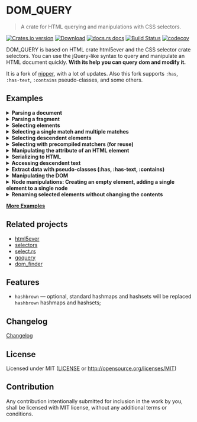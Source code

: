 
# DOM_QUERY

> A crate for HTML querying and manipulations with CSS selectors.

[![Crates.io version](https://img.shields.io/crates/v/dom_query.svg?style=flat)](https://crates.io/crates/dom_query)
[![Download](https://img.shields.io/crates/d/dom_query.svg?style=flat)](https://crates.io/crates/dom_query)
[![docs.rs docs](https://img.shields.io/badge/docs-latest-blue.svg?style=flat)](https://docs.rs/dom_query)
[![Build Status](https://github.com/niklak/dom_query/actions/workflows/rust.yml/badge.svg?branch=main)](https://github.com/niklak/dom_query/actions/workflows/rust.yml)
[![codecov](https://codecov.io/gh/niklak/dom_query/graph/badge.svg?token=CFAVOIE61O)](https://codecov.io/gh/niklak/dom_query)

DOM_QUERY is based on HTML crate html5ever and the CSS selector crate selectors. You can use the jQuery-like syntax to query and manipulate an HTML document quickly. **With its help you can query dom and modify it.**

It is a fork of [nipper](https://crates.io/crates/nipper), with a lot of updates. Also this fork supports `:has`, `:has-text`, `:contains` pseudo-classes, and some others.

## Examples


<details>
<summary><b>Parsing a document</b></summary>

```rust
use dom_query::Document;
use tendril::StrTendril;
// Document may consume &str, String, StrTendril
let contents_str = r#"<!DOCTYPE html>
<html><head><title>Test Page</title></head><body></body></html>"#;
let doc = Document::from(contents_str);

let contents_string = contents_str.to_string();
let doc = Document::from(contents_string);

let contents_tendril = StrTendril::from(contents_str);
let doc = Document::from(contents_tendril);

// The root element for the `Document` is a Document
assert!(doc.root().is_document());

// if the source has DocType, then the Document will also have one
// as a first child.
assert!(doc.root().first_child().unwrap().is_doctype());

//both of them are not elements.
```
</details>


<details>
<summary><b>Parsing a fragment</b></summary>

```rust
use dom_query::Document;
use tendril::StrTendril;
// fragment can be created with Document::fragment(), which accepts &str, String, StrTendril
let contents_str = r#"<!DOCTYPE html>
<html><head><title>Test Page</title></head><body></body></html>"#;
let fragment = Document::fragment(contents_str);

let contents_string = contents_str.to_string();
let fragment = Document::fragment(contents_string);

let contents_tendril = StrTendril::from(contents_str);
let fragment = Document::fragment(contents_tendril);

// The root element for the  fragment is not a Document but a Fragment
assert!(!fragment.root().is_document());
assert!(fragment.root().is_fragment());

// and when it parses a fragment, it drops Doctype
assert!(!fragment.root().first_child().unwrap().is_doctype());
```
</details>


<details>
<summary><b>Selecting elements</b></summary>

```rust
use dom_query::Document;
let html = r#"<!DOCTYPE html>
<html>
    <head>
        <meta charset="utf-8">
        <title>Test Page</title>
    </head>
    <body>
        <h1>Test Page</h1>
        <ul>
            <li>One</li>
            <li><a href="/2">Two</a></li>
            <li><a href="/3">Three</a></li>
        </ul>
    </body>
</html>"#;
let document = Document::from(html);
// select a single element
let a = document.select("ul li:nth-child(2)");
let text = a.text().to_string();
assert!(text == "Two");
// selecting multiple elements
document.select("ul > li:has(a)").iter().for_each(|el| {
    assert!(el.is("li"));
})

// there is also `try_select` which returns an Option
let no_sel = document.try_select("p");
assert!(no_sel.is_none());

```
</details>


<details>
<summary><b>Selecting a single match and multiple matches</b></summary>

```rust
use dom_query::Document;
let doc: Document = r#"<!DOCTYPE html>
<html lang="en">
<head></head>
<body>
    <ul class="list">
        <li>1</li><li>2</li><li>3</li>
    </ul>
    <ul class="list">
        <li>4</li><li>5</li><li>6</li>
    </ul>
</body>
</html>"#
    .into();
// if you need to select only the first, single match, you can use following:
let single_selection = doc.select_single(".list");

// access is only for the first matching:
assert_eq!(single_selection.length(), 1);
assert_eq!(single_selection.inner_html().to_string().trim(), "<li>1</li><li>2</li><li>3</li>");

// simple selection contains all matches:
let selection = doc.select(".list");
assert_eq!(selection.length(), 2);

// but if you call inner_html() on it, you will get the inner_html of the first match:
assert_eq!(selection.inner_html().to_string().trim(), "<li>1</li><li>2</li><li>3</li>");

//this approach is using the first node from nodes vec and `select_single` consumes one iteration instead.
let first_selection = doc.select(".list").first();
assert_eq!(first_selection.length(), 1);
assert_eq!(first_selection.inner_html().to_string().trim(), "<li>1</li><li>2</li><li>3</li>");

// this approach is consuming all nodes into vec at first, and then you can call `iter().next()` to get the first one.
let next_selection = doc.select(".list").iter().next().unwrap();
assert_eq!(next_selection.length(), 1);
assert_eq!(next_selection.inner_html().to_string().trim(), "<li>1</li><li>2</li><li>3</li>");

// currently, to get data from all matches you need to iterate over them:
let all_matched: String = selection
.iter()
.map(|s| s.inner_html().trim().to_string())
.collect();

assert_eq!(
    all_matched,
    "<li>1</li><li>2</li><li>3</li><li>4</li><li>5</li><li>6</li>"
);
```
</details>

<details>
<summary><b>Selecting descendent elements</b></summary>

```rust
 use dom_query::Document;

 let html = r#"<!DOCTYPE html>
 <html>
     <head>
         <meta charset="utf-8">
         <title>Test Page</title>
     </head>
     <body>
         <h1>Test Page</h1>
         <ul class="list-a">
             <li>One</li>
             <li><a href="/2">Two</a></li>
             <li><a href="/3">Three</a></li>
         </ul>
         <ul class="list-b">
             <li><a href="/4">Four</a></li>
         </ul>
     </body>
 </html>"#;
 let document = Document::from(html);
 // select a parent element
 let ul = document.select("ul");

 // selecting multiple elements
 ul.select("li").iter().for_each(|el| {
     assert!(el.is("li"));
 });

 // also descendant selector may be specified starting from the parent elements
 let el = ul.select("body ul.list-b li").first();
 let text = el.text();
 assert_eq!("Four", text.to_string());

```
</details>

<details>
<summary><b>Selecting with precompiled matchers (for reuse)</b></summary>

```rust
use dom_query::{Document, Matcher};
let html1 = r#"<!DOCTYPE html><html><head><title>Test Page 1</title></head><body></body></html>"#;
let html2 = r#"<!DOCTYPE html><html><head><title>Test Page 2</title></head><body></body></html>"#;

let doc1 = Document::from(html1);
let doc2 = Document::from(html2);
// create a matcher once, reuse on different documents
let title_matcher = Matcher::new("title").unwrap();

let title_el1 = doc1.select_matcher(&title_matcher);
assert_eq!(title_el1.text(), "Test Page 1".into());

let title_el2 = doc2.select_matcher(&title_matcher);
assert_eq!(title_el2.text(), "Test Page 2".into());
// selecting a single match
let title_single = doc1.select_single_matcher(&title_matcher);
assert_eq!(title_single.text(), "Test Page 1".into());
```
</details>

<details>
<summary><b>Manipulating the attribute of an HTML element</b></summary>

```rust
use dom_query::Document;
let html = r#"<!DOCTYPE html>
<html>
    <head><title>Test</title></head>
    <body><input hidden="" id="k" class="important" type="hidden" name="k" data-k="100"></body>
</html>"#;

let doc = Document::from(html);
let mut input_selection = doc.select("input[name=k]");

// get the value of attribute "data-k"
let val = input_selection.attr("data-k").unwrap();
assert_eq!(val.to_string(), "100");

// remove the attribute "data-k" from the element
input_selection.remove_attr("data-k");

// get the value of attribute "data-k", if missing, return default value
let val_or = input_selection.attr_or("data-k", "0");
assert_eq!(val_or.to_string(), "0");

// remove a list of attributes from the element
input_selection.remove_attrs(&["id", "class"]);
// set a attribute "data-k" with value "200"
input_selection.set_attr("data-k", "200");

assert_eq!(input_selection.html(), r#"<input hidden="" type="hidden" name="k" data-k="200">"#.into());

// check if attribute "hidden" exists on the element
let is_hidden = input_selection.has_attr("hidden");
assert!(is_hidden);
let has_title = input_selection.has_attr("title");
assert!(!has_title);


// remove all attributes from the element
input_selection.remove_all_attrs();
assert_eq!(input_selection.html(), r#"<input>"#.into());

```
</details>


<details>
<summary><b>Serializing to HTML</b></summary>

```rust
use dom_query::Document;
let html = r#"<!DOCTYPE html>
<html>
    <head><title>Test</title></head>
    <body><div class="content"><h1>Test Page</h1></div></body>
</html>"#;
let doc = Document::from(html);
let heading_selector = doc.select("div.content");
// serializing including the outer html tag
let content = heading_selector.html();
assert_eq!(content.to_string(), r#"<div class="content"><h1>Test Page</h1></div>"#);
// serializing without the outer html tag
let inner_content = heading_selector.inner_html();
assert_eq!(inner_content.to_string(), "<h1>Test Page</h1>");

// there is also `try_html()` method, which returns an `Option<StrTendril>`, 
// and if there is no matching selection it returns None
let opt_no_content = doc.select("div.no-content").try_html();
assert_eq!(opt_no_content, None);

//`html()` method will return an empty `StrTendril` if there is no matching selection
let no_content = doc.select("div.no-content").html();
assert_eq!(no_content, "".into());

//Same things works for `inner_html()` and `try_inner_html()` method.
assert_eq!(doc.select("div.no-content").try_inner_html(), None);
assert_eq!(doc.select("div.no-content").inner_html(), "".into());
```
</details>



<details>
<summary><b>Accessing descendent text</b></summary>

```rust
use dom_query::Document;

let html = r#"<!DOCTYPE html>
<html>
    <head><title>Test</title></head>
    <body><div><h1>Test <span>Page</span></h1></div></body>
</html>"#;
let doc = Document::from(html);
let body_selection = doc.select("body div").first();
let text = body_selection.text();
assert_eq!(text.to_string(), "Test Page");
```
</details>


<details>
<summary><b>Extract data with pseudo-classes (:has, :has-text, :contains)</b></summary>

```rust
use dom_query::Document;

let html = include_str!("../test-pages/rustwiki_2024.html");
let doc = Document::from(html);

// searching list items inside a `tr` element which has a `a` element with title="Programming paradigm"
let paradigm_selection = doc.select(r#"table tr:has(a[title="Programming paradigm"]) td.infobox-data ul > li"#); 

println!("Rust programming paradigms:");
for item in paradigm_selection.iter() {
    println!(" {}", item.text());
}
println!("{:-<50}", "");

//since `th` contains text "Influenced by" without sibling tags, we can use `:has-text` pseudo class
let influenced_by_selection = doc.select(r#"table tr:has-text("Influenced by") + tr td  ul > li > a"#);

println!("Rust influenced by:");
for item in influenced_by_selection.iter() {
    println!(" {}", item.text());
}
println!("{:-<50}", "");

// Extract all links from the block that contains certain text. 
// Since `foreign function interface` located in its own tag,
// we have to use `:contains` pseudo class
let links_selection = doc.select(r#"p:contains("Rust has a foreign function interface") a[href^="/"]"#);

println!("Links in the FFI block:");
for item in links_selection.iter() {
    println!(" {}", item.attr("href").unwrap());
}
println!("{:-<50}", "");
```

</details>

<details>
    <summary><b>Manipulating the DOM</b></summary>

```rust
use dom_query::Document;
let html_contents = r#"<!DOCTYPE html>
    <html>
        <head><title>Test</title></head>
        <body>
            <div class="content">
                <p>9,8,7</p>
            </div>
            <div class="remove-it">
                Remove me
            </div>
            <div class="replace-it">
                <div>Replace me</div>
            </div>
        </body>
    </html>"#;;

let doc = Document::from(html_contents);

let mut content_selection = doc.select("body .content");
// append a new html node to the selection
content_selection.append_html(r#"<div class="inner">inner block</div>"#);
assert!(doc.select("body .content .inner").exists());

// set a new content to the selection, replacing existing content
let mut set_selection = doc.select(".inner");
set_selection.set_html(r#"<p>1,2,3</p>"#);
assert_eq!(doc.select(".inner").html(), r#"<div class="inner"><p>1,2,3</p></div>"#.into());

// remove the selection
doc.select(".remove-it").remove();
assert!(!doc.select(".remove-it").exists());

// replace the selection with a new html, current selection will not change.
let mut replace_selection = doc.select(".replace-it");
replace_selection.replace_with_html(r#"<div class="replaced">Replaced</div>"#);
assert_eq!(replace_selection.text().trim(), "Replace me");

//but the document will change
assert_eq!(doc.select(".replaced").text(),"Replaced".into());
```
</details>


<details>
    <summary><b>Node manipulations: Creating an empty element, adding a single element to a single node</b></summary>

```rust
use dom_query::Document;

let doc: Document = r#"<!DOCTYPE html>
<html lang="en">
<head></head>
<body>
    <div id="main">
        <p id="first">It's</p>
    <div>
</body>
</html>"#.into();

// selecting a node we want to attach a new element
let main_sel = doc.select_single("#main");    
let main_node = main_sel.nodes().first().unwrap();

// if you need just to create an empty element, then you can use the following:
let el = doc.tree.new_element("p");
// you still able to deal with element's attributes:
el.set_attr("id", "second");
doc.tree.append_child_of(&main_node.id, &el.id);
assert!(doc.select("#main #second").exists());
// because this method doesn't parse anything it is much more cheaper than following approaches.

// if you need to add a more complex element, you can use `node.append_html`,
// which is much more convenient, then previous approach:

main_node.append_html(r#"<p id="third">Wonderful</p>"#);
assert_eq!(doc.select("#main #third").text().as_ref(), "Wonderful");
assert!(doc.select("#first").exists());

// if we need to replace existing element content with a new one, then use `node.set_html`:
main_node.set_html(r#"<p id="the-only">Wonderful</p>"#);
assert_eq!(doc.select("#main #the-only").text().as_ref(), "Wonderful");
assert!(!doc.select("#first").exists());
```
</details>


<details>
    <summary><b>Renaming selected elements without changing the contents</b></summary>


```rust
use dom_query::Document;

let doc: Document = r#"<!DOCTYPE>
<html>
<head><title>Test</title></head>
<body>
    <div class="content">
        <div>1</div>
        <div>2</div>
        <div>3</div>
        <span>4</span>
    </div>
<body>
</html>"#
.into();
let mut sel = doc.select("div.content > div, div.content > span");
// before renaming, there are 3 `div` and 1 `span`
assert_eq!(sel.length(), 4);

sel.rename("p");

// after renaming, there are no `div` and `span` elements
assert_eq!(doc.select("div.content > div, div.content > span").length(), 0);
// but there are three `p` elements
assert_eq!(doc.select("div.content > p").length(), 4);
```
</details>

**[More Examples](./examples/)**



## Related projects

* [html5ever](https://crates.io/crates/html5ever)
* [selectors](https://crates.io/crates/selectors)
* [select.rs](https://crates.io/crates/select)
* [goquery](https://godoc.org/github.com/PuerkitoBio/goquery)
* [dom_finder](https://crates.io/crates/dom_finder)


## Features

- `hashbrown` — optional, standard hashmaps and hashsets will be replaced `hashbrown` hashmaps and hashsets;

## Changelog
[Changelog](./CHANGELOG.md)

## License

Licensed under MIT ([LICENSE](LICENSE) or http://opensource.org/licenses/MIT)


## Contribution

Any contribution intentionally submitted for inclusion in the work by you, shall be
licensed with MIT license, without any additional terms or conditions.
